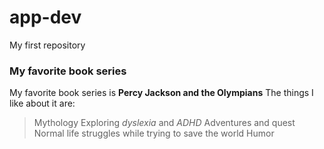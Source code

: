 # app-dev
My first repository
### My favorite book series
My favorite book series is **Percy Jackson and the Olympians**
The things I like about it are:
> Mythology
> Exploring *dyslexia* and *ADHD*
> Adventures and quest
> Normal life struggles while trying to save the world
> Humor
